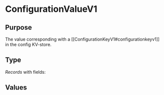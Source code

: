 # ConfigurationValueV1


## Purpose


<!-- --8<-- [start:purpose] -->
The value corresponding with a [[ConfigurationKeyV1#configurationkeyv1]] in the config KV-store.
<!-- --8<-- [end:purpose] -->

## Type


<!-- --8<-- [start:type] -->
<div class="type" markdown>


*Records* with fields:

</div>
<!-- --8<-- [end:type] -->

## Values

